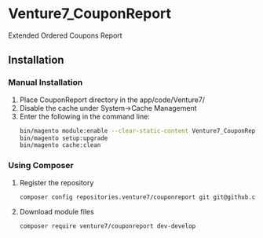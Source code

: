 # Venture7_CouponReport
Extended Ordered Coupons Report

## Installation
### Manual Installation
1. Place CouponReport directory in the app/code/Venture7/
2. Disable the cache under System->Cache Management
3. Enter the following in the command line:
    ```bash
    bin/magento module:enable --clear-static-content Venture7_CouponReport
    bin/magento setup:upgrade
    bin/magento cache:clean
   ```
   
### Using Composer
1.  Register the repository  
    ```bash
    composer config repositories.venture7/couponreport git git@github.com:PowerSync/Venture7_CouponReport.git
    ```
2.  Download module files  
    ```bash
    composer require venture7/couponreport dev-develop
    ```
